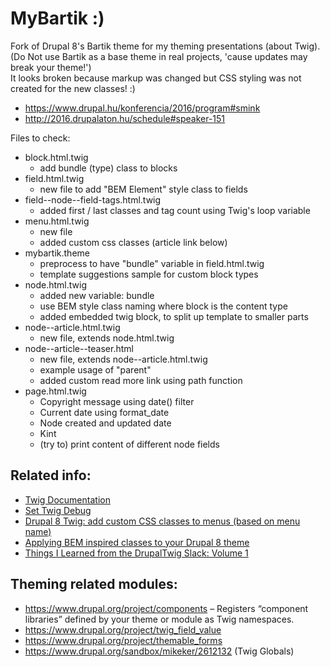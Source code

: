 # MyBartik :)

Fork of Drupal 8's Bartik theme for my theming presentations (about Twig).  
(Do Not use Bartik as a base theme in real projects, 'cause updates may break
your theme!')  
It looks broken because markup was changed but CSS styling was not created for
the new classes! :)

- https://www.drupal.hu/konferencia/2016/program#smink
- http://2016.drupalaton.hu/schedule#speaker-151

Files to check:
- block.html.twig
  - add bundle (type) class to blocks
- field.html.twig
  - new file to add "BEM Element" style class to fields
- field--node--field-tags.html.twig
  - added first / last classes and tag count using Twig's loop variable
- menu.html.twig
  - new file
  - added custom css classes (article link below)
- mybartik.theme
  - preprocess to have "bundle" variable in field.html.twig
  - template suggestions sample for custom block types
- node.html.twig
  - added new variable: bundle
  - use BEM style class naming where block is the content type
  - added embedded twig block, to split up template to smaller parts
- node--article.html.twig
  - new file, extends node.html.twig
- node--article--teaser.html
  - new file, extends node--article.html.twig
  - example usage of "parent"
  - added custom read more link using path function
- page.html.twig
  - Copyright message using date() filter
  - Current date using format_date
  - Node created and updated date
  - Kint
  - (try to) print content of different node fields

## Related info:
- [Twig Documentation](http://twig.sensiolabs.org/documentation)
- [Set Twig Debug](https://www.drupal.org/node/2259531)
- [Drupal 8 Twig: add custom CSS classes to menus (based on menu name)](https://medium.com/integral-vision/drupal-8-twig-add-custom-css-classes-to-menus-based-on-menu-name-35b50142521a#.2lg9fvoeq)
- [Applying BEM inspired classes to your Drupal 8 theme](https://thejibe.com/articles/applying-bem-inspired-classes-to-your-drupal-8-theme)
- [ Things I Learned from the DrupalTwig Slack: Volume 1](http://www.annertech.com/blog/things-learned-drupal-twig-slack-volume-1)

## Theming related modules:
- https://www.drupal.org/project/components – Registers “component libraries” defined by your theme or module as Twig namespaces.
- https://www.drupal.org/project/twig_field_value
- https://www.drupal.org/project/themable_forms
- https://www.drupal.org/sandbox/mikeker/2612132 (Twig Globals)
